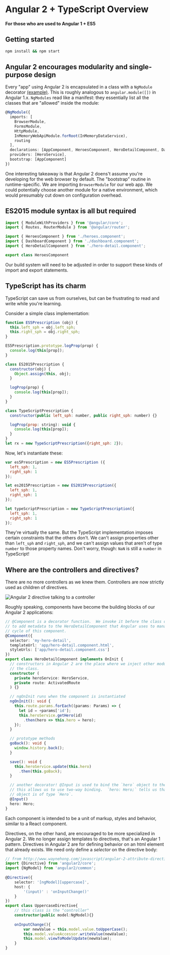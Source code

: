 # Angular 2 + TypeScript Overview
#### For those who are used to Angular 1 + ES5

## Getting started
```bash
npm install && npm start
```

## Angular 2 encourages modularity and single-purpose design
Every "app" using Angular 2 is encapsulated in a class with a `NgModule` decorator [(example)](https://github.com/bignimbus/angular2-quickstart/blob/master/app/app.module.ts).  This is roughly analogous to `angular.module([])` in Angular 1.x.  `NgModules` read like a manifest: they essentially list all the classes that are "allowed" inside the module:

```ts
@NgModule({
  imports: [
    BrowserModule,
    FormsModule,
    HttpModule,
    InMemoryWebApiModule.forRoot(InMemoryDataService),
    routing
  ],
  declarations: [AppComponent, HeroesComponent, HeroDetailComponent, DashboardComponent],
  providers: [HeroService],
  bootstrap: [AppComponent]
})
```

One interesting takeaway is that Angular 2 doens't assume you're developing for the web browser by default.  The "bootstrap" routine in runtime-specific.  We are importing `BrowserModule` for our web app.  We could potentially choose another module for a native environment, which would presumably cut down on configuration overhead.


## ES2015 module syntax is all but required

```ts
import { ModuleWithProviders } from '@angular/core';
import { Routes, RouterModule } from '@angular/router';

import { HeroesComponent } from './heroes.component';
import { DashboardComponent } from './dashboard.component';
import { HeroDetailComponent } from './hero-detail.component';
```

```ts
export class HeroesComponent
```

Our build system will need to be adjusted in order to support these kinds of import and export statements.

## TypeScript has its charm
TypeScript can save us from ourselves, but can be frustrating to read and write while you're learning.

Consider a simple class implementation:

```js
function ES5Prescription (obj) {
  this.left_sph = obj.left_sph;
  this.right_sph = obj.right_sph;
}

ES5Prescription.prototype.logProp(prop) {
  console.log(this[prop]);
}

class ES2015Prescription {
  constructor(obj) {
    Object.assign(this, obj);
  }

  logProp(prop) {
    console.log(this[prop]);
  }
}

class TypeScriptPrescription {
  constructor(public left_sph: number, public right_sph: number) {}

  logProp(prop: string): void {
    console.log(this[prop]);
  }
}
let rx = new TypeScriptPrescription({right_sph: 2});
```

Now, let's instantiate these:

```js
var es5Prescription = new ES5Prescription ({
  left_sph: 1,
  right_sph: 1
});

let es2015Prescription = new ES2015Prescription({
  left_sph: 1,
  right_sph: 1
});

let typeScriptPrescription = new TypeScriptPrescription({
  left_sph: 1,
  right_sph: 1
});
```

They're virtually the same.  But the TypeScript implementation imposes certain constraints that the others don't.  We can't assign properties other than `left_sph` and `right_sph`, and we can't assign values that aren't of type `number` to those property names.  Don't worry, though: `NaN` is still a `number` in TypeScript!

## Where are the controllers and directives?

There are no more controllers as we knew them.  Controllers are now strictly used as children of directives.

![Angular 2 directive talking to a controller](http://i.giphy.com/rVZEejvVWEbug.gif)

Roughly speaking, components have become the building blocks of our Angular 2 applications:

```ts
// @Component is a decorator function.  We invoke it before the class declaration
// to add metadata to the HeroDetailComponent that Angular uses to manage the life
// cycle of this component.
@Component({
  selector: 'my-hero-detail',
  templateUrl: 'app/hero-detail.component.html',
  styleUrls: ['app/hero-detail.component.css']
})
export class HeroDetailComponent implements OnInit {
  // constructors in Angular 2 are the place where we inject other modules into
  // the class.
  constructor (
    private heroService: HeroService,
    private route: ActivatedRoute
  ) {}

  // ngOnInit runs when the component is instantiated
  ngOnInit(): void {
    this.route.params.forEach((params: Params) => {
      let id = +params['id'];
      this.heroService.getHero(id)
        .then(hero => this.hero = hero);
    });
  }

  // prototype methods
  goBack(): void {
    window.history.back();
  }

  save(): void {
    this.heroService.update(this.hero)
      .then(this.goBack);
  }

  // another decorator! @Input is used to bind the `hero` object to the template.
  // this allows us to use two-way binding.  `hero: Hero;` tells us that the `hero`
  // object is of type `Hero`.
  @Input()
  hero: Hero;
}
```

Each component is intended to be a unit of markup, styles and behavior, similar to a React component.

Directives, on the other hand, are encouraged to be more specialized in Angular 2.  We no longer assign templates to directives, that's an Angular 1 pattern.  Directives in Angular 2 are for defining behavior on an html element that already exists.  We need only define a _selector_ on the directive body:

```ts
// from http://www.waynehong.com/javascript/angular-2-attribute-directive-typescript-example/
import {Directive} from 'angular2/core';
import {NgModel} from 'angular2/common';
 
@Directive({ 
    selector: '[ngModel][uppercase]', 
    host: {
        '(input)' : 'onInputChange()'
    }
})
export class UppercaseDirective{
    // this class is the "controller"
    constructor(public model:NgModel){}
    
    onInputChange(){
        var newValue = this.model.value.toUpperCase();
        this.model.valueAccessor.writeValue(newValue);
        this.model.viewToModelUpdate(newValue);
    }
}
```
